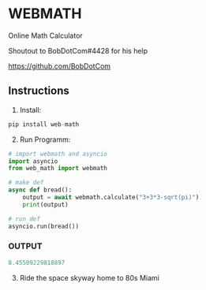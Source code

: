 # WEBMATH #

Online Math Calculator

Shoutout to BobDotCom#4428 for his help

https://github.com/BobDotCom

## Instructions ##

1. Install:

```py
pip install web-math
```

2. Run Programm:

```py
# import webmath and asyncio
import asyncio
from web_math import webmath

# make def
async def bread():
    output = await webmath.calculate("3+3*3-sqrt(pi)")
    print(output)

# run def
asyncio.run(bread())
```

### OUTPUT ###
```py
8.45509229818897
```


3. Ride the space skyway home to 80s Miami
